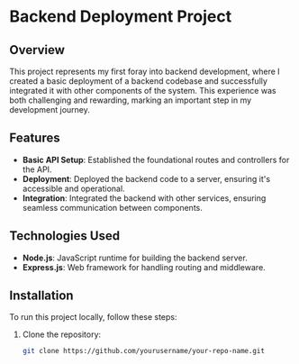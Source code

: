 # Backend Deployment Project

## Overview

This project represents my first foray into backend development, where I created a basic deployment of a backend codebase and successfully integrated it with other components of the system. This experience was both challenging and rewarding, marking an important step in my development journey.

## Features

- **Basic API Setup**: Established the foundational routes and controllers for the API.
- **Deployment**: Deployed the backend code to a server, ensuring it's accessible and operational.
- **Integration**: Integrated the backend with other services, ensuring seamless communication between components.

## Technologies Used

- **Node.js**: JavaScript runtime for building the backend server.
- **Express.js**: Web framework for handling routing and middleware.

## Installation

To run this project locally, follow these steps:

1. Clone the repository:
   ```bash
   git clone https://github.com/yourusername/your-repo-name.git
